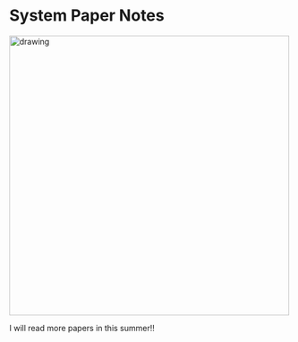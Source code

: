 # System Paper Notes

<img src="https://pbs.twimg.com/media/Dd7yLMrVwAAdDGT.jpg" alt="drawing" width="500"/>

I will read more papers in this summer!!
